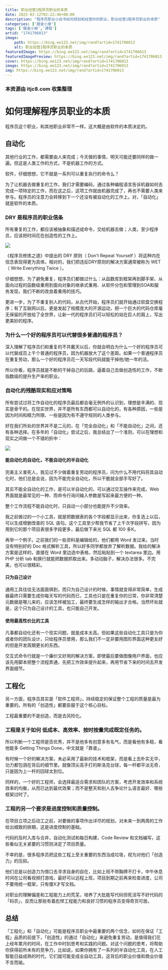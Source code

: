 ```yaml
---
title: 职业经营1程序员职业的本质
date: 2025-03-12T02:22:46+08:00
description: "程序员职业小白书如何规划和经营你的职业，职业经营1程序员职业的本质"
categories: ['掘金小册']
tags: ['掘金小册','课程']
artid: "1741706013"
image:
    path: https://bing.ee123.net/img/rand?artid=1741706013
    alt: 职业经营1程序员职业的本质
featuredImage: https://bing.ee123.net/img/rand?artid=1741706013
featuredImagePreview: https://bing.ee123.net/img/rand?artid=1741706013
cover: https://bing.ee123.net/img/rand?artid=1741706013
image: https://bing.ee123.net/img/rand?artid=1741706013
img: https://bing.ee123.net/img/rand?artid=1741706013
---
```


### 本资源由 itjc8.com 收集整理
# 如何理解程序员职业的本质

程序员这个职业，和其他职业非常不一样。这大概是由软件的本质决定的。

## 自动化

其他行业的工作，都需要由人来完成；今天做的事情，明天可能还要同样的做一遍。但这是人类工作的方式，不是机器工作的方式。

软件，仔细想想，它不就是一系列可以重复执行的命令么？

为了让机器去做重复的工作，我们才需要编码，通过各种编程语言告诉机器如何去完成一项特定的工作，而在这之后，这项工作就由机器完成了，再也不需要人类来参与。程序员的注意力会转移到下一个还没有被自动化的工作上。对，「自动化」就是软件的本质。

### DRY 是程序员的职业信条

所有重复的工作，都应该被抽象和描述成命令，交给机器去做；人类，至少程序员，应该把时间花在创造性的工作上。

![](https://user-gold-cdn.xitu.io/2017/11/2/c8010a763418320ee7473ed4cd0c7d54)

《程序员修炼之道》中提出的 DRY 原则（ Don't Repeat Yourself ）将这种内在信念表现得更为具体。相对的，我们把违反DRY原则的解决方案通常被称为 WET （ Write Everything Twice ）。

仔细想想，为了避免重复，程序员们都做过什么：从函数库到框架再到脚手架、从面向过程的函数级重用到面向对象的继承式重用、从软件分包和管理到SOA和服务发现，我们不断的改良着重用的技巧。

更进一步，为了不重复别人的代码，从古代开始，程序员们就开始通过软盘交换程序；有了互联网以后，更是发起了规模庞大的开源运动，把一个巨大的代码仓库毫无保留的开放给了全世界，让新一代的程序员们可以轻松的站在巨人的肩上，写出更美妙的程序。

### 为什么一个好的程序员可以代替很多普通的程序员？

深入理解了程序员们和重复的不共戴天以后，你就会明白为什么一个好的程序员可以代替成百上千个普通的程序员，因为机器放大了这个差距。如果一个普通程序员在重复劳动，那么一个好的程序员花一天写段代码就能干掉他/她一年的活。

所以你看，程序员就是不断的干掉自己的后路，逼着自己去做创造性的工作，不断指数级的提升生产率的职业。

### 自动化的残酷现实和应对策略

所有尝试过将工作自动化的程序员最后都会毫无例外的认识到，理想是丰满的、现实是骨干的。在现实世界，并不是所有东西都可以自动化的，有各种原因，一些是因为时间和精力所限、一些是因为有不遵守规则的人类参与。

好在我们所处的世界并不是二元的，在「完全自动化」和「不能自动化」之间，还有各种选择。在多年的「自动化」尝试之后，我总结出了一个准则，可以在理想和现实之间做一个不错的折中：

![](https://user-gold-cdn.xitu.io/2017/11/2/1e70176dbf79a38b5e430920d95b403b)

#### 能自动化的自动化，不能自动化的半自动化

完美主义害死人，我见过不少做着重复劳动的程序员，问为什么不用代码将其自动化时，他们总是会说，因为不能完全自动化，所以干脆就全部手写好了。

其实不能全自动化的工作，是可以半自动化的，可以通过交互操作来完成，Web 界面就是最常见的一种、而命令行询问输入参数是写起来最方便的一种。

整个工作流程不能自动化时，只自动一小部分也能提升不少效率。

我之前做过的一个小工具，就是把数据表的各个字段都显示出来，你复选上以后，可以生成增删改查的 SQL 语句。这个工具至少帮我节省了上千次字段拼写，因为用到它的那个项目表很多字段更多，最后做下来光 SQL 都 100 多K。

再举一个例子。之前我们的一些资料是编辑给的，他们都用 Word 发过来。当时没有特别好的 Doc 格式解析工具，所以好多同学都放弃了解析数据。我给的解决方案是这样的，直接在 Word 里边选中表格，然后粘贴到一个 textarea 里边。用 PHP 分析 tab 和换行就能把数据抓取出来。多动动脑子，解决办法很多。不完美，也可以很精彩。

#### 只为自己设计

通用工具往往无法面面俱到，而只为自己设计的时候，事情就变得非常简单，生成器最终只需要生成你每天写的代码而已，工具也只是在重复你的日常，你非常清楚元数据是哪儿来的，应该怎样被加工，最终要生成怎样的输出才合格。当然坏处就是，这个只为自己设计的工具，也只能自己开发。

#### 使用最高性价比的工具

凡事都自动化还有一个现实问题，就是成本太高。但如果这些自动化工具只是为你或者你的团队设计，只给程序员使用，那么我们不一定非要用图形界面这种更友好的但是开发周期更长的东西。

交互式命令行就是一个廉价又好用的解决方案，即使最后要做图像用户界面，也应该先用脚本把整个流程弄通，先把工作效率提升起来，再用节省下来的时间去开发界面细节。

## 工程化

另一方面，程序员其实是「软件工程师」，持续稳定的保证整个工程的质量是最为重要的。所有的「创造性」都要臣服于这个核心目标。

工程最重要的不是创造，而是去风险化。

### 工程是关于如何 低成本、高效率、按时按量完成既定任务的。

所以判断一个工程师是否优秀，并不是他多有创意多有名气，而是看他有多稳，看他能多 Getting Things Done，中文就是「靠谱」。

有时候一个好的解决方案，未必采用了最新的技术和框架，而是看上去朴实无华，功力都包涵在背后的细节里。就像顶尖高手打的斯洛克台球，每一杆都平淡无奇，只是因为上一杆的回球太到位。

同样的，一个好的工程师，会选择最适合需求和团队的方案，考虑开发效率和系统效率的均衡，从而已达到最优效果；而不是整天和别人去争论什么语言最好、哪些框架过时了。

### 工程的另一个要求是进度控制和质量控制。

在项目立项之后动工之前，对要做的事项作出详尽的规划，对未来一到两周的工作给出细致的排期，这是进度控制的基础。

代码的及时入库与合并，自动化测试和每日构建，Code Review 和文档编写，这些看似无关紧要的习惯则决定了项目质量。

不幸的是，很多程序员把这些工程上至关重要的东西当成垃圾，视为对他们「创造力」的压抑。

他们总是以创造力为借口去寻求自身的自在，比如上班不带胸牌不打卡，中午休息时间在公司看视频打游戏，最好可以远程上班，项目到期之前再来检查进度，公司不要用统一框架，只有傻X才写文档。

对职业的理解偏差和工程能力上的荒芜，培养了大批能写代码但死活写不好代码的「码农」，反而让那些有着彪悍工程能力和良好习惯的程序员变得奇货可居。

## 总结

「工程化」和「自动化」可能是程序员职业中最重要的两个信念，如何在保证「工程」品质的前提下，「创造性」的通过「自动化」来避免重复劳动，是值得我们花上经年累月的时间，在工作中时刻思考和实践的问题。对这个问题的思考，将帮助你获得前所未有的竞争力，比如说，如果你拥有了一系列的半自动化工具，在人工智能日益成熟的时代，它们就可能变成全自动工具，这背后的职业价值和商业价值不言而喻。